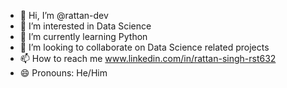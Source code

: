 - 👋 Hi, I’m @rattan-dev
- 👀 I’m interested in Data Science
- 🌱 I’m currently learning Python
- 💞️ I’m looking to collaborate on Data Science related projects
- 📫 How to reach me www.linkedin.com/in/rattan-singh-rst632
- 😄 Pronouns: He/Him

<!---
rattan-dev/rattan-dev is a ✨ special ✨ repository because its `README.md` (this file) appears on your GitHub profile.
You can click the Preview link to take a look at your changes.
--->
